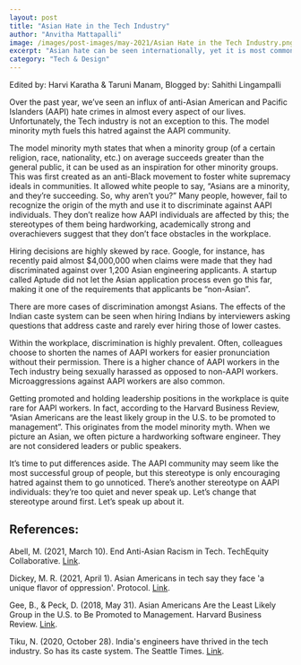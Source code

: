 ```yaml
---
layout: post
title: "Asian Hate in the Tech Industry"
author: "Anvitha Mattapalli"
image: /images/post-images/may-2021/Asian Hate in the Tech Industry.png
excerpt: "Asian hate can be seen internationally, yet it is most common in the Tech industry. This is an issue that must come to an end."
category: "Tech & Design"
---
```


Edited by: Harvi Karatha & Taruni Manam, Blogged by: Sahithi Lingampalli

Over the past year, we’ve seen an influx of anti-Asian American and Pacific Islanders (AAPI) hate crimes in almost every aspect of our lives. Unfortunately, the Tech industry is not an exception to this. The model minority myth fuels this hatred against the AAPI community.

The model minority myth states that when a minority group (of a certain religion, race, nationality, etc.) on average succeeds greater than the general public, it can be used as an inspiration for other minority groups. This was first created as an anti-Black movement to foster white supremacy ideals in communities. It allowed white people to say, “Asians are a minority, and they’re succeeding. So, why aren’t you?” Many people, however, fail to recognize the origin of the myth and use it to discriminate against AAPI individuals. They don’t realize how AAPI individuals are affected by this; the stereotypes of them being hardworking, academically strong and overachievers suggest that they don’t face obstacles in the workplace.

Hiring decisions are highly skewed by race. Google, for instance, has recently paid almost $4,000,000 when claims were made that they had discriminated against over 1,200 Asian engineering applicants. A startup called Aptude did not let the Asian application process even go this far, making it one of the requirements that applicants be “non-Asian”.

There are more cases of discrimination amongst Asians. The effects of the Indian caste system can be seen when hiring Indians by interviewers asking questions that address caste and rarely ever hiring those of lower castes.

Within the workplace, discrimination is highly prevalent. Often, colleagues choose to shorten the names of AAPI workers for easier pronunciation without their permission. There is a higher chance of AAPI workers in the Tech industry being sexually harassed as opposed to non-AAPI workers. Microaggressions against AAPI workers are also common.

Getting promoted and holding leadership positions in the workplace is quite rare for AAPI workers. In fact, according to the Harvard Business Review, “Asian Americans are the least likely group in the U.S. to be promoted to management”. This originates from the model minority myth. When we picture an Asian, we often picture a hardworking software engineer. They are not considered leaders or public speakers.

It’s time to put differences aside. The AAPI community may seem like the most successful group of people, but this stereotype is only encouraging hatred against them to go unnoticed. There’s another stereotype on AAPI individuals: they’re too quiet and never speak up. Let’s change that stereotype around first. Let’s speak up about it.

## References:
Abell, M. (2021, March 10). End Anti-Asian Racism in Tech. TechEquity Collaborative. [Link](https://techequitycollaborative.org/2021/03/03/end-anti-asian-racism-in-tech/).

Dickey, M. R. (2021, April 1). Asian Americans in tech say they face 'a unique flavor of oppression'. Protocol. [Link](https://www.protocol.com/asian-americans-model-minority).

Gee, B., & Peck, D. (2018, May 31). Asian Americans Are the Least Likely Group in the U.S. to Be Promoted to Management. Harvard Business Review. [Link](https://hbr.org/2018/05/asian-americans-are-the-least-likely-group-in-the-u-s-to-be-promoted-to-management).

Tiku, N. (2020, October 28). India's engineers have thrived in the tech industry. So has its caste system. The Seattle Times. [Link](https://www.seattletimes.com/nation-world/indias-engineers-have-thrived-in-silicon-valley-so-has-its-caste-system/). 